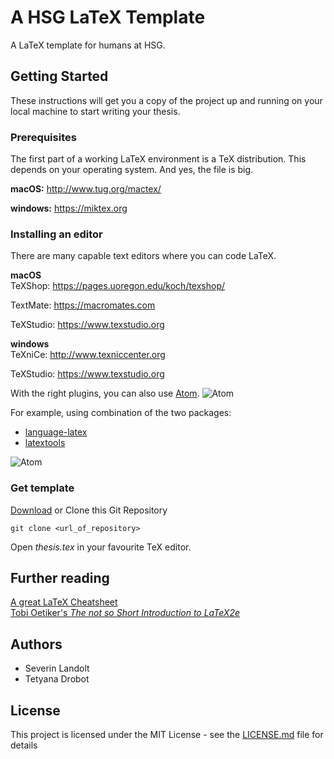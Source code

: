 # A HSG LaTeX Template

A LaTeX template for humans at HSG.

## Getting Started

These instructions will get you a copy of the project up and running on your local machine to start writing your thesis.

### Prerequisites
The first part of a working LaTeX environment is a TeX distribution. This depends on your operating system. And yes, the file is big.

**macOS:**
http://www.tug.org/mactex/

**windows:**
https://miktex.org

### Installing an editor

There are many capable text editors where you can code LaTeX.

**macOS**\
TeXShop: https://pages.uoregon.edu/koch/texshop/

TextMate: https://macromates.com

TeXStudio: https://www.texstudio.org

**windows**\
TeXniCe: http://www.texniccenter.org

TeXStudio: https://www.texstudio.org

With the right plugins, you can also use [Atom](https://atom.io).
![Atom](https://github.com/severinlandolt/hsg-latex-template/blob/master/atom01.png?raw=true)

For example, using combination of the two packages:

- [language-latex](https://atom.io/packages/language-latex)
- [latextools](https://atom.io/packages/latextools)

![Atom](https://github.com/severinlandolt/hsg-latex-template/blob/master/atom02-packages.png?raw=true)

### Get template

[Download](https://github.com/severinlandolt/hsg-latex-template/archive/master.zip) or Clone this Git Repository

```
git clone <url_of_repository>
```

Open *thesis.tex* in your favourite TeX editor.

## Further reading

[A great LaTeX Cheatsheet](https://wch.github.io/latexsheet/)\
[Tobi Oetiker's *The not so Short Introduction to LaTeX2e*](https://tobi.oetiker.ch/lshort/lshort.pdf)

## Authors

* Severin Landolt
* Tetyana Drobot

## License

This project is licensed under the MIT License - see the [LICENSE.md](https://github.com/severinlandolt/hsg-latex-template/blob/master/LICENSE) file for details
